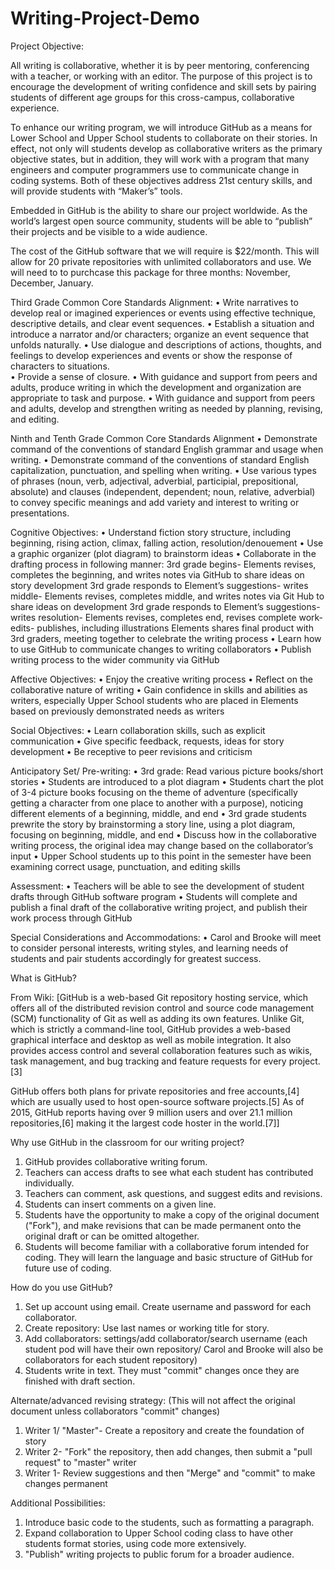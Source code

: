 # Writing-Project-Demo

Project Objective:

All writing is collaborative, whether it is by peer mentoring, conferencing with a teacher, or working with an editor. The purpose of this project is to encourage the development of writing confidence and skill sets by pairing students of different age groups for this cross-campus, collaborative experience.

To enhance our writing program, we will introduce GitHub as a means for Lower School and Upper School students to collaborate on their stories. In effect, not only will students develop as collaborative writers as the primary objective states, but in addition, they will work with a program that many engineers and computer programmers use to communicate change in coding systems. Both of these objectives address 21st century skills, and will provide students with “Maker’s” tools. 

Embedded in GitHub is the ability to share our project worldwide. As the world’s largest open source community, students will be able to “publish” their projects and be visible to a wide audience. 
 
The cost of the GitHub software that we will require is $22/month. This will allow for 20 private repositories with unlimited collaborators and use. We will need to to purchcase this package for three months: November, December, January. 

Third Grade Common Core Standards Alignment:
•	Write narratives to develop real or imagined experiences or events using effective technique, descriptive details, and clear event sequences. 
•	Establish a situation and introduce a narrator and/or characters; organize an event sequence that unfolds naturally.
•	Use dialogue and descriptions of actions, thoughts, and feelings to develop experiences and events or show the response of characters to situations.  
•	Provide a sense of closure. 
•	With guidance and support from peers and adults, produce writing in which the development and organization are appropriate to task and purpose. 
•	With guidance and support from peers and adults, develop and strengthen writing as needed by planning, revising, and editing. 

Ninth and Tenth Grade Common Core Standards Alignment
• Demonstrate command of the conventions of standard English grammar and usage when writing.
• Demonstrate command of the conventions of standard English capitalization, punctuation, and spelling when writing.
• Use various types of phrases (noun, verb, adjectival, adverbial, participial, prepositional, absolute) and clauses (independent, dependent; noun, relative, adverbial) to convey specific meanings and add variety and interest to writing or presentations.

Cognitive Objectives:
•	Understand fiction story structure, including beginning, rising action, climax, falling action, resolution/denouement
•	Use a graphic organizer (plot diagram) to brainstorm ideas 
•	Collaborate in the drafting process in following manner:
3rd grade begins- Elements revises, completes the beginning, and writes notes via GitHub to share ideas on story development
3rd grade responds to Element’s suggestions- writes middle- Elements revises, completes middle, and writes notes via Git Hub to share ideas on development
3rd grade responds to Element’s suggestions- writes resolution- Elements revises, completes end, revises complete work- edits- publishes, including illustrations
Elements shares final product with 3rd graders, meeting together to celebrate the writing process
•	Learn how to use GitHub to communicate changes to writing collaborators 
•	Publish writing process to the wider community via GitHub

Affective Objectives:
•	Enjoy the creative writing process
•	Reflect on the collaborative nature of writing 
• Gain confidence in skills and abilities as writers, especially Upper School students who are placed in Elements based on     previously demonstrated needs as writers 

Social Objectives:
•	Learn collaboration skills, such as explicit communication
•	Give specific feedback, requests, ideas for story development
•	Be receptive to peer revisions and criticism 

Anticipatory Set/ Pre-writing: 
•	3rd grade: Read various picture books/short stories 
•	Students are introduced to a plot diagram
•	Students chart the plot of 3-4 picture books focusing on the theme of adventure (specifically getting a character from one place to another with a purpose), noticing different elements of a beginning, middle, and end
•	3rd grade students prewrite the story by brainstorming a story line, using a plot diagram, focusing on beginning, middle, and end
•	Discuss how in the collaborative writing process, the original idea may change based on the collaborator’s input
• Upper School students up to this point in the semester have been examining correct usage, punctuation, and editing skills 

Assessment:
•	Teachers will be able to see the development of student drafts through GitHub software program
•	Students will complete and publish a final draft of the collaborative writing project, and publish their work process through GitHub 

Special Considerations and Accommodations:
•	Carol and Brooke will meet to consider personal interests, writing styles, and learning needs of students and pair students accordingly for greatest success.

What is GitHub?

From Wiki: [GitHub is a web-based Git repository hosting service, which offers all of the distributed revision control and source code management (SCM) functionality of Git as well as adding its own features. Unlike Git, which is strictly a command-line tool, GitHub provides a web-based graphical interface and desktop as well as mobile integration. It also provides access control and several collaboration features such as wikis, task management, and bug tracking and feature requests for every project.[3]

GitHub offers both plans for private repositories and free accounts,[4] which are usually used to host open-source software projects.[5] As of 2015, GitHub reports having over 9 million users and over 21.1 million repositories,[6] making it the largest code hoster in the world.[7]]

Why use GitHub in the classroom for our writing project?

1. GitHub provides collaborative writing forum.
2. Teachers can access drafts to see what each student has contributed individually.
3. Teachers can comment, ask questions, and suggest edits and revisions. 
4. Students can insert comments on a given line.
5. Students have the opportunity to make a copy of the original document ("Fork"), and make revisions that can be made permanent onto the original draft or can be omitted altogether. 
6. Students will become familiar with a collaborative forum intended for coding. They will learn the language and basic structure of GitHub for future use of coding. 

How do you use GitHub?
1. Set up account using email. Create username and password for each collaborator. 
2. Create repository: Use last names or working title for story. 
3. Add collaborators: settings/add collaborator/search username (each student pod will have their own repository/ Carol and Brooke will also be collaborators for each student repository)
4. Students write in text. They must "commit" changes once they are finished with draft section. 

Alternate/advanced revising strategy: (This will not affect the original document unless collaborators "commit" changes)
1. Writer 1/ "Master"- Create a repository and create the foundation of story
2. Writer 2- "Fork" the repository, then add changes, then submit a "pull request" to "master" writer
3. Writer 1- Review suggestions and then "Merge" and "commit" to make changes permanent 

Additional Possibilities: 
1. Introduce basic code to the students, such as formatting a paragraph.
2. Expand collaboration to Upper School coding class to have other students format stories, using code more extensively.
3. "Publish" writing projects to public forum for a broader audience. 




